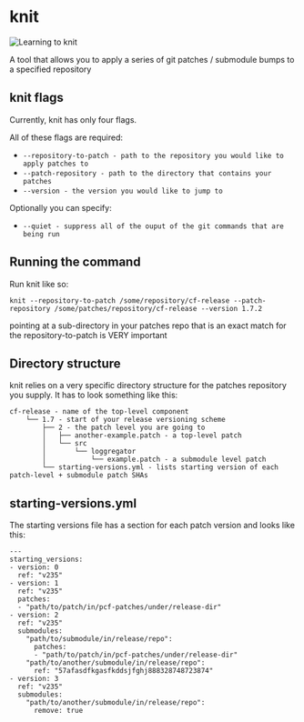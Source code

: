 # knit
![Learning to knit](http://66.media.tumblr.com/tumblr_mcza9u6hux1rtgmslo1_500.gif)

A tool that allows you to apply a series of git patches / submodule bumps to a specified repository

## knit flags
Currently, knit has only four flags.

All of these flags are required:

- `--repository-to-patch - path to the repository you would like to apply patches to`
- `--patch-repository - path to the directory that contains your patches`
- `--version - the version you would like to jump to`

Optionally you can specify:

- `--quiet - suppress all of the ouput of the git commands that are being run`

## Running the command
Run knit like so:

```
knit --repository-to-patch /some/repository/cf-release --patch-repository /some/patches/repository/cf-release --version 1.7.2
```

pointing at a sub-directory in your patches repo that is an exact match for the repository-to-patch is VERY important

## Directory structure
knit relies on a very specific directory structure for the patches repository you supply. It has to look something like this:

```
cf-release - name of the top-level component
    └── 1.7 - start of your release versioning scheme
        ├── 2 - the patch level you are going to
        │   ├── another-example.patch - a top-level patch
        │   └── src
        │       └── loggregator
        │           └── example.patch - a submodule level patch
        └── starting-versions.yml - lists starting version of each patch-level + submodule patch SHAs
```

## starting-versions.yml
The starting versions file has a section for each patch version and looks like this:
```
---
starting_versions:
- version: 0
  ref: "v235"
- version: 1
  ref: "v235"
  patches:
  - "path/to/patch/in/pcf-patches/under/release-dir"
- version: 2
  ref: "v235"
  submodules:
    "path/to/submodule/in/release/repo":
      patches:
      - "path/to/patch/in/pcf-patches/under/release-dir"
    "path/to/another/submodule/in/release/repo":
      ref: "57afasdfkgasfkddsjfghj888328748723874"
- version: 3
  ref: "v235"
  submodules:
    "path/to/another/submodule/in/release/repo":
      remove: true
```
